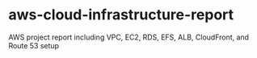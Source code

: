 # aws-cloud-infrastructure-report
AWS project report including VPC, EC2, RDS, EFS, ALB, CloudFront, and Route 53 setup
